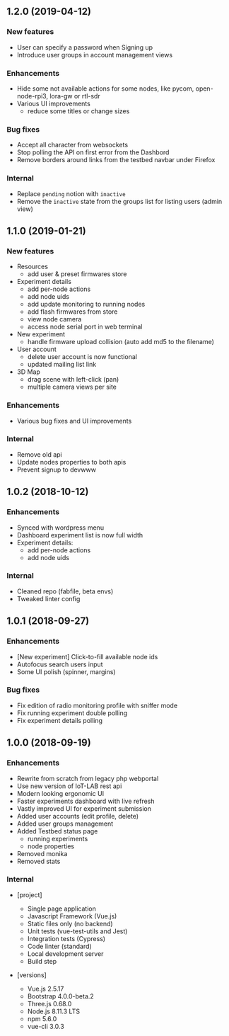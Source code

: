 ##  1.2.0 (2019-04-12)

### New features

* User can specify a password when Signing up
* Introduce user groups in account management views

### Enhancements

* Hide some not available actions for some nodes, like pycom, open-node-rpi3, lora-gw or rtl-sdr
* Various UI improvements
  * reduce some titles or change sizes

### Bug fixes

* Accept all character from websockets
* Stop polling the API on first error from the Dashbord
* Remove borders around links from the testbed navbar under Firefox

### Internal

* Replace `pending` notion with `inactive`
* Remove the `inactive` state from the groups list for listing users (admin view)

##  1.1.0 (2019-01-21)

### New features

* Resources
  * add user & preset firmwares store
* Experiment details
  * add per-node actions
  * add node uids
  * add update monitoring to running nodes
  * add flash firmwares from store
  * view node camera
  * access node serial port in web terminal
* New experiment
  * handle firmware upload collision (auto add md5 to the filename)
* User account
  * delete user account is now functional
  * updated mailing list link
* 3D Map
  * drag scene with left-click (pan)
  * multiple camera views per site

### Enhancements

* Various bug fixes and UI improvements

### Internal

* Remove old api
* Update nodes properties to both apis
* Prevent signup to devwww

##  1.0.2 (2018-10-12)

### Enhancements

* Synced with wordpress menu
* Dashboard experiment list is now full width
* Experiment details:
  * add per-node actions
  * add node uids

### Internal

* Cleaned repo (fabfile, beta envs)
* Tweaked linter config

##  1.0.1 (2018-09-27)

### Enhancements

* [New experiment] Click-to-fill available node ids
* Autofocus search users input
* Some UI polish (spinner, margins)

### Bug fixes

* Fix edition of radio monitoring profile with sniffer mode
* Fix running experiment double polling
* Fix experiment details polling

##  1.0.0 (2018-09-19)

### Enhancements

* Rewrite from scratch from legacy php webportal
* Use new version of IoT-LAB rest api
* Modern looking ergonomic UI
* Faster experiments dashboard with live refresh
* Vastly improved UI for experiment submission
* Added user accounts (edit profile, delete)
* Added user groups management
* Added Testbed status page
  * running experiments
  * node properties
* Removed monika
* Removed stats

### Internal

* [project]
  * Single page application
  * Javascript Framework (Vue.js)
  * Static files only (no backend)
  * Unit tests (vue-test-utils and Jest)
  * Integration tests (Cypress)
  * Code linter (standard)
  * Local development server
  * Build step

* [versions]
  * Vue.js 2.5.17
  * Bootstrap 4.0.0-beta.2
  * Three.js 0.68.0
  * Node.js 8.11.3 LTS
  * npm 5.6.0
  * vue-cli 3.0.3
